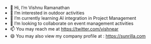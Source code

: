 - 👋 Hi, I’m Vishnu Ramanathan
- 👀 I’m interested in outdoor activities
- 🌱 I’m currently learning AI integration in Project Management
- 💞️ I’m looking to collaborate on event management activities
- 📫 You may reach me at https://twitter.com/vishnear
- 😄 You may also view my company profile at : https://sunrilla.com
  

<!---
vishbrown89/vishbrown89 is a ✨ special ✨ repository because its `README.md` (this file) appears on your GitHub profile.
You can click the Preview link to take a look at your changes.
--->
